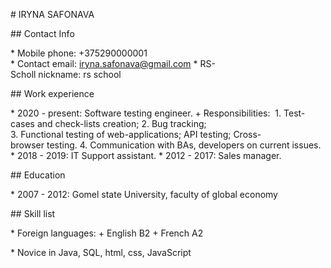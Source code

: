 # IRYNA SAFONAVA

## Contact Info

* Mobile phone: +375290000001
* Contact email: iryna.safonava@gmail.com
* RS-Scholl nickname: rs school

## Work experience

* 2020 - present: Software testing engineer.
+ Responsibilities: 
1. Test-cases and check-lists creation;
2. Bug tracking;
3. Functional testing of web-applications; API testing; Cross-browser testing.
4. Communication with BAs, developers on current issues.
* 2018 - 2019: IT Support assistant.
* 2012 - 2017: Sales manager.

## Education

* 2007 - 2012: Gomel state University, faculty of global economy

## Skill list

* Foreign languages:
+ English B2
+ French A2

* Novice in Java, SQL, html, css, JavaScript
